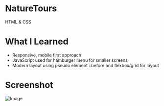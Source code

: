 # NatureTours
HTML & CSS


# What I Learned
* Responsive, mobile first approach
* JavaScript used for hamburger menu for smaller screens
* Modern layout using pseudo element ::before and flexbox/grid for layout


# Screenshot
![Image](naturewalk.png?raw=true)
